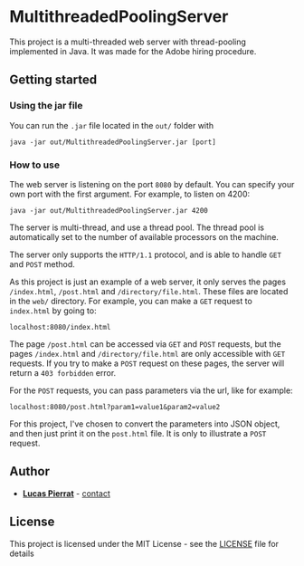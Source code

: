 # MultithreadedPoolingServer

This project is a multi-threaded web server with thread-pooling implemented in Java. It was made for the Adobe hiring procedure. 

## Getting started

### Using the jar file

You can run the `.jar` file located in the `out/` folder with 

`java -jar out/MultithreadedPoolingServer.jar [port]`

### How to use

The web server is listening on the port `8080` by default. You can specify your own port with the first argument. For example, to listen on 4200:

`java -jar out/MultithreadedPoolingServer.jar 4200`

The server is multi-thread, and use a thread pool. The thread pool is automatically set to the number of available processors on the machine.

The server only supports the `HTTP/1.1` protocol, and is able to handle `GET` and `POST` method.

As this project is just an example of a web server, it only serves the pages `/index.html`, `/post.html` and `/directory/file.html`. These files are located in the `web/` directory. For example, you can make a `GET` request to `index.html` by going to:

`localhost:8080/index.html`

The page `/post.html` can be accessed via `GET` and `POST` requests, but the pages `/index.html` and `/directory/file.html` are only accessible with `GET` requests.
If you try to make a `POST` request on these pages, the server will return a `403 forbidden` error.

For the `POST` requests, you can pass parameters via the url, like for example:

`localhost:8080/post.html?param1=value1&param2=value2`

For this project, I've chosen to convert the parameters into JSON object, and then just print it on the `post.html` file. It is only to illustrate a `POST` request.

## Author

* [**Lucas Pierrat**](https://github.com/iAmoric) - [contact](mailto:pierratlucas@gmail.com)

## License

This project is licensed under the MIT License - see the [LICENSE](https://github.com/iAmoric/MultithreadedPoolingServer/blob/master/LICENSE) file for details

    